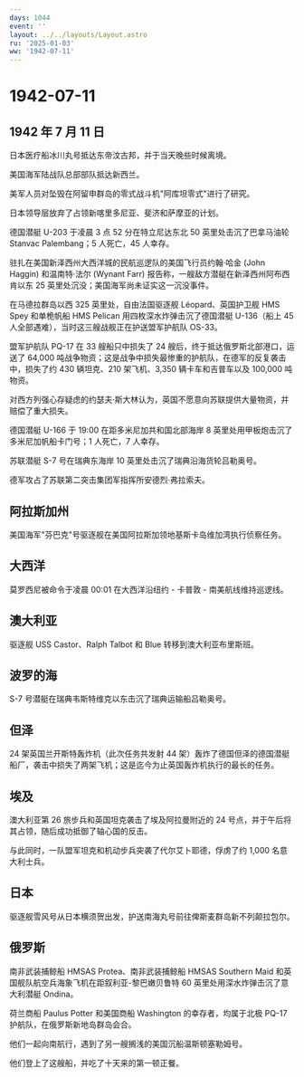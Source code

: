 ```yaml
---
days: 1044
event: ''
layout: ../../layouts/Layout.astro
ru: '2025-01-03'
ww: '1942-07-11'
---
```


# 1942-07-11

## 1942 年 7 月 11 日

日本医疗船冰川丸号抵达东帝汶古邦，并于当天晚些时候离境。

美国海军陆战队总部部队抵达新西兰。

美军人员对坠毁在阿留申群岛的零式战斗机"阿库坦零式"进行了研究。

日本领导层放弃了占领新喀里多尼亚、斐济和萨摩亚的计划。

德国潜艇 U-203 于凌晨 3 点 52 分在特立尼达东北 50 英里处击沉了巴拿马油轮
Stanvac Palembang；5 人死亡，45 人幸存。

驻扎在美国新泽西州大西洋城的民航巡逻队的美国飞行员约翰·哈金 (John
Haggin) 和温南特·法尔 (Wynant Farr)
报告称，一艘敌方潜艇在新泽西州阿布西肯以东 25
英里处沉没；美国海军尚未证实这一沉没事件。

在马德拉群岛以西 325 英里处，自由法国驱逐舰 Léopard、英国护卫舰 HMS Spey
和单桅帆船 HMS Pelican 用四枚深水炸弹击沉了德国潜艇 U-136（船上 45
人全部遇难），当时这三艘战舰正在护送盟军护航队 OS-33。

盟军护航队 PQ-17 在 33 艘船只中损失了 24
艘后，终于抵达俄罗斯北部港口，运送了 64,000
吨战争物资；这是战争中损失最惨重的护航队，在德军的反复袭击中，损失了约
430 辆坦克、210 架飞机、3,350 辆卡车和吉普车以及 100,000 吨物资。

对西方列强心存疑虑的约瑟夫·斯大林认为，英国不愿意向苏联提供大量物资，并赔偿了重大损失。

德国潜艇 U-166 于 19:00 在距多米尼加共和国北部海岸 8
英里处用甲板炮击沉了多米尼加帆船卡门号；1 人死亡，7 人幸存。

苏联潜艇 S-7 号在瑞典东海岸 10 英里处击沉了瑞典沿海货轮吕勒奥号。

德军攻占了苏联第二突击集团军指挥所安德烈·弗拉索夫。

## 阿拉斯加州

美国海军"芬巴克"号驱逐舰在美国阿拉斯加领地基斯卡岛维加湾执行侦察任务。

## 大西洋

莫罗西尼被命令于凌晨 00:01 在大西洋沿纽约 - 卡普敦 -
南美航线维持巡逻线。

## 澳大利亚

驱逐舰 USS Castor、Ralph Talbot 和 Blue 转移到澳大利亚布里斯班。

## 波罗的海

S-7 号潜艇在瑞典韦斯特维克以东击沉了瑞典运输船吕勒奥号。

## 但泽

24 架英国兰开斯特轰炸机（此次任务共发射 44
架）轰炸了德国但泽的德国潜艇船厂，袭击中损失了两架飞机；这是迄今为止英国轰炸机执行的最长的任务。

## 埃及

澳大利亚第 26 旅步兵和英国坦克袭击了埃及阿拉曼附近的 24
号点，并于午后将其占领，随后成功抵御了轴心国的反击。

与此同时，一队盟军坦克和机动步兵突袭了代尔艾卜耶德，俘虏了约 1,000
名意大利士兵。

## 日本

驱逐舰雪风号从日本横须贺出发，护送南海丸号前往俾斯麦群岛新不列颠拉包尔。

## 俄罗斯

南非武装捕鲸船 HMSAS Protea、南非武装捕鲸船 HMSAS Southern Maid
和英国舰队航空兵海象飞机在距叙利亚-黎巴嫩贝鲁特 60
英里处用深水炸弹击沉了意大利潜艇 Ondina。

荷兰商船 Paulus Potter 和美国商船 Washington 的幸存者，均属于北极 PQ-17
护航队，在俄罗斯新地岛群岛会合。

他们一起向南航行，遇到了另一艘搁浅的美国沉船温斯顿塞勒姆号。

他们登上了这艘船，并吃了十天来的第一顿正餐。